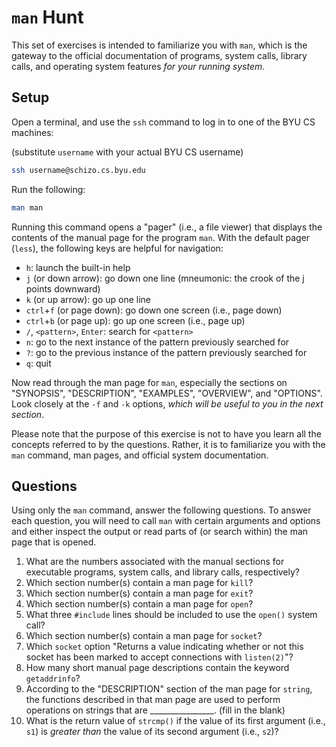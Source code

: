 # `man` Hunt

This set of exercises is intended to familiarize you with `man`, which is the
gateway to the official documentation of programs, system calls, library calls,
and operating system features _for your running system_.


## Setup

Open a terminal, and use the `ssh` command to log in to one of the BYU CS
machines:

(substitute `username` with your actual BYU CS username)

```bash
ssh username@schizo.cs.byu.edu
```

Run the following:

```bash
man man
```

Running this command opens a "pager" (i.e., a file viewer) that displays the
contents of the manual page for the program `man`.  With the default pager
(`less`), the following keys are helpful for navigation:

 - `h`: launch the built-in help
 - `j` (or down arrow): go down one line (mneumonic: the crook of the j points
   downward)
 - `k` (or up arrow): go up one line
 - `ctrl`+`f` (or page down): go down one screen (i.e., page down)
 - `ctrl`+`b` (or page up): go up one screen (i.e., page up)
 - `/`, `<pattern>`, `Enter`: search for `<pattern>`
 - `n`: go to the next instance of the pattern previously searched for
 - `?`: go to the previous instance of the pattern previously searched for
 - `q`: quit

Now read through the man page for `man`, especially the sections on "SYNOPSIS",
"DESCRIPTION", "EXAMPLES", "OVERVIEW", and "OPTIONS".  Look closely at the
`-f` and `-k` options, _which will be useful to you in the next section_.

Please note that the purpose of this exercise is not to have you learn all the
concepts referred to by the questions.  Rather, it is to familiarize you with
the `man` command, man pages, and official system documentation.


## Questions

Using only the `man` command, answer the following questions.  To answer each
question, you will need to call `man` with certain arguments and options and
either inspect the output or read parts of (or search within) the man page that
is opened.

 1. What are the numbers associated with the manual sections for executable
    programs, system calls, and library calls, respectively?
 2. Which section number(s) contain a man page for `kill`?
 3. Which section number(s) contain a man page for `exit`?
 4. Which section number(s) contain a man page for `open`?
 5. What three `#include` lines should be included to use the `open()` system
    call?
 6. Which section number(s) contain a man page for `socket`?
 7. Which `socket` option "Returns a value indicating whether or not this
    socket has been marked to accept connections with `listen(2)`"?
 8. How many short manual page descriptions contain the keyword `getaddrinfo`?
 9. According to the "DESCRIPTION" section of the man page for `string`, the
    functions described in that man page are used to perform operations on
    strings that are ________________. (fill in the blank)
 10. What is the return value of `strcmp()` if the value of its first argument
     (i.e., `s1`) is _greater than_ the value of its second argument (i.e.,
     `s2`)?
